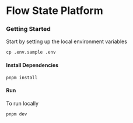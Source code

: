 # Flow State Platform

### Getting Started

Start by setting up the local environment variables

```
cp .env.sample .env
```

#### Install Dependencies

```
pnpm install
```

#### Run

To run locally

```
pnpm dev
```

